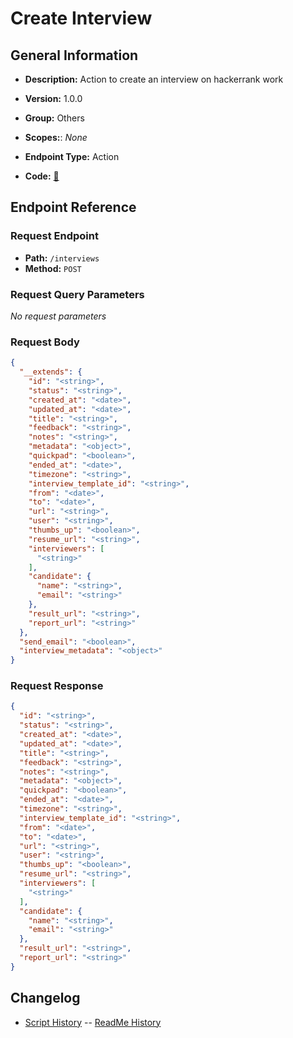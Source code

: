 # Create Interview

## General Information

- **Description:** Action to create an interview on hackerrank work

- **Version:** 1.0.0
- **Group:** Others
- **Scopes:**: _None_
- **Endpoint Type:** Action
- **Code:** [🔗](https://github.com/NangoHQ/integration-templates/tree/main/integrations/hackerrank-work/actions/create-interview.ts)

## Endpoint Reference

### Request Endpoint

- **Path:** `/interviews`
- **Method:** `POST`

### Request Query Parameters

_No request parameters_

### Request Body

```json
{
  "__extends": {
    "id": "<string>",
    "status": "<string>",
    "created_at": "<date>",
    "updated_at": "<date>",
    "title": "<string>",
    "feedback": "<string>",
    "notes": "<string>",
    "metadata": "<object>",
    "quickpad": "<boolean>",
    "ended_at": "<date>",
    "timezone": "<string>",
    "interview_template_id": "<string>",
    "from": "<date>",
    "to": "<date>",
    "url": "<string>",
    "user": "<string>",
    "thumbs_up": "<boolean>",
    "resume_url": "<string>",
    "interviewers": [
      "<string>"
    ],
    "candidate": {
      "name": "<string>",
      "email": "<string>"
    },
    "result_url": "<string>",
    "report_url": "<string>"
  },
  "send_email": "<boolean>",
  "interview_metadata": "<object>"
}
```

### Request Response

```json
{
  "id": "<string>",
  "status": "<string>",
  "created_at": "<date>",
  "updated_at": "<date>",
  "title": "<string>",
  "feedback": "<string>",
  "notes": "<string>",
  "metadata": "<object>",
  "quickpad": "<boolean>",
  "ended_at": "<date>",
  "timezone": "<string>",
  "interview_template_id": "<string>",
  "from": "<date>",
  "to": "<date>",
  "url": "<string>",
  "user": "<string>",
  "thumbs_up": "<boolean>",
  "resume_url": "<string>",
  "interviewers": [
    "<string>"
  ],
  "candidate": {
    "name": "<string>",
    "email": "<string>"
  },
  "result_url": "<string>",
  "report_url": "<string>"
}
```

## Changelog

- [Script History](https://github.com/NangoHQ/integration-templates/commits/main/integrations/hackerrank-work/actions/create-interview.ts)
-- [ReadMe History](https://github.com/NangoHQ/integration-templates/commits/main/integrations/hackerrank-work/actions/create-interview.md)
